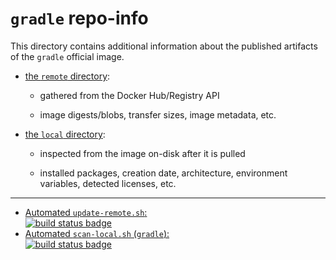 # `gradle` repo-info

This directory contains additional information about the published artifacts of the `gradle` official image.

-	[the `remote` directory](remote/):

	-	gathered from the Docker Hub/Registry API

	-	image digests/blobs, transfer sizes, image metadata, etc.

-	[the `local` directory](local/):

	-	inspected from the image on-disk after it is pulled

	-	installed packages, creation date, architecture, environment variables, detected licenses, etc.

---

-	[Automated `update-remote.sh`:  
	![build status badge](https://doi-janky.infosiftr.net/job/repo-info/job/remote/badge/icon)](https://doi-janky.infosiftr.net/job/repo-info/job/remote/)
-	[Automated `scan-local.sh` (`gradle`):  
	![build status badge](https://doi-janky.infosiftr.net/job/repo-info/job/local/job/gradle/badge/icon)](https://doi-janky.infosiftr.net/job/repo-info/job/local/job/gradle)
